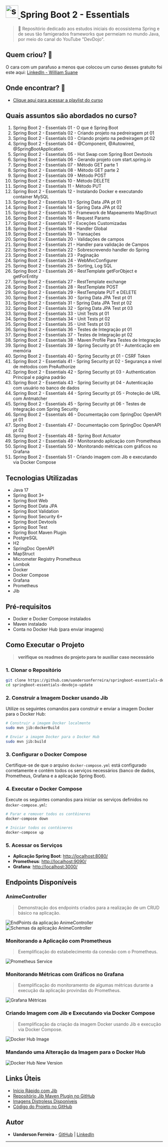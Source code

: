 # <a href="https://spring.io/" target="_blank" rel="noreferrer"> <img src="https://www.vectorlogo.zone/logos/springio/springio-icon.svg" alt="spring" width="40" height="40"/> </a> Spring Boot 2 - Essentials

> 🌱 Repositório dedicado aos estudos iniciais do ecossistema Spring e de seus tão
> famigerados frameworks que permeiam no mundo Java, por meio do canal do YouTube
> "DevDojo".

## Quem criou? 🧑
O cara com um parafuso a menos que colocou um curso desses gratuito foi este
aqui: [LinkedIn - William Suane](https://www.linkedin.com/in/williamsuane/)
<br/>

## Onde encontrar? 🔭

- [Clique aqui para acessar a playlist do curso](https://www.youtube.com/playlist?list=PL62G310vn6nFBIxp6ZwGnm8xMcGE3VA5H)
  <br/>

## Quais assuntos são abordados no curso?

1. Spring Boot 2 - Essentials 01 - O que é Spring Boot
1. Spring Boot 2 - Essentials 02 - Criando projeto na pedreiragem pt 01
1. Spring Boot 2 - Essentials 03 - Criando projeto na pedreiragem pt 02
1. Spring Boot 2 - Essentials 04 - @Component, @Autowired, @SpringBootApplication
1. Spring Boot 2 - Essentials 05 - Hot Swap com Spring Boot Devtools
1. Spring Boot 2 - Essentials 06 - Gerando projeto com start.spring.io
1. Spring Boot 2 - Essentials 07 - Método GET parte 1
1. Spring Boot 2 - Essentials 08 - Método GET parte 2
1. Spring Boot 2 - Essentials 09 - Método POST
1. Spring Boot 2 - Essentials 10 - Método DELETE
1. Spring Boot 2 - Essentials 11 - Método PUT
1. Spring Boot 2 - Essentials 12 - Instalando Docker e executando container MySQL
1. Spring Boot 2 - Essentials 13 - Spring Data JPA pt 01
1. Spring Boot 2 - Essentials 14 - Spring Data JPA pt 02
1. Spring Boot 2 - Essentials 15 - Framework de Mapeamento MapStruct
1. Spring Boot 2 - Essentials 16 - Request Params
1. Spring Boot 2 - Essentials 17 - Exceções Customizadas
1. Spring Boot 2 - Essentials 18 - Handler Global
1. Spring Boot 2 - Essentials 19 - Transações
1. Spring Boot 2 - Essentials 20 - Validações de campos
1. Spring Boot 2 - Essentials 21 - Handler para validação de Campos
1. Spring Boot 2 - Essentials 22 - Sobrescrevendo handler do Spring
1. Spring Boot 2 - Essentials 23 - Paginação
1. Spring Boot 2 - Essentials 24 - WebMvcConfigurer
1. Spring Boot 2 - Essentials 25 - Sorting, Log SQL
1. Spring Boot 2 - Essentials 26 - RestTemplate getForObject e getForEntity
1. Spring Boot 2 - Essentials 27 - RestTemplate exchange
1. Spring Boot 2 - Essentials 28 - RestTemplate POST
1. Spring Boot 2 - Essentials 29 - RestTemplate PUT e DELETE
1. Spring Boot 2 - Essentials 30 - Spring Data JPA Test pt 01
1. Spring Boot 2 - Essentials 31 - Spring Data JPA Test pt 02
1. Spring Boot 2 - Essentials 32 - Spring Data JPA Test pt 03
1. Spring Boot 2 - Essentials 33 - Unit Tests pt 01
1. Spring Boot 2 - Essentials 34 - Unit Tests pt 02
1. Spring Boot 2 - Essentials 35 - Unit Tests pt 03
1. Spring Boot 2 - Essentials 36 - Testes de Integração pt 01
1. Spring Boot 2 - Essentials 37 - Testes de Integração pt 02
1. Spring Boot 2 - Essentials 38 - Maven Profile Para Testes de Integração
1. Spring Boot 2 - Essentials 39 - Spring Security pt 01 - Autenticação em memória
1. Spring Boot 2 - Essentials 40 - Spring Security pt 01 - CSRF Token
1. Spring Boot 2 - Essentials 41 - Spring Security pt 02 - Segurança a nível de métodos com PreAuthorize
1. Spring Boot 2 - Essentials 42 - Spring Security pt 03 - Authentication Principal e página padrão
1. Spring Boot 2 - Essentials 43 - Spring Security pt 04 - Autenticação com usuário no banco de dados
1. Spring Boot 2 - Essentials 44 - Spring Security pt 05 - Proteção de URL com Antmatcher
1. Spring Boot 2 - Essentials 45 - Spring Security pt 06 - Testes de Integração com Spring Security
1. Spring Boot 2 - Essentials 46 - Documentação com SpringDoc OpenAPI pt 01
1. Spring Boot 2 - Essentials 47 - Documentação com SpringDoc OpenAPI pt 02
1. Spring Boot 2 - Essentials 48 - Spring Boot Actuator
1. Spring Boot 2 - Essentials 49 - Monitorando aplicação com Prometheus
1. Spring Boot 2 - Essentials 50 - Monitorando métricas com gráficos no Grafana
1. Spring Boot 2 - Essentials 51 - Criando imagem com Jib e executando via Docker Compose


## Tecnologias Utilizadas

- Java 17
- Spring Boot 3+
- Spring Boot Web
- Spring Boot Data JPA
- Spring Boot Validation
- Spring Boot Security 6+
- Spring Boot Devtools
- Spring Boot Test
- Spring Boot Maven Plugin
- PostgreSQL
- H2
- SpringDoc OpenAPI
- MapStruct
- Micrometer Registry Prometheus
- Lombok
- Docker
- Docker Compose
- Grafana
- Prometheus
- Jib

## Pré-requisitos

- Docker e Docker Compose instalados
- Maven instalado
- Conta no Docker Hub (para enviar imagens)

## Como Executar o Projeto
> **verifique os readmes do projeto para te auxiliar caso necessário**
> 
### 1. Clonar o Repositório

```sh
git clone https://github.com/uandersonferreira/springboot-essentials-devdojo-update.git
cd springboot-essentials-devdojo-update
```

### 2. Construir a Imagem Docker usando Jib

Utilize os seguintes comandos para construir e enviar a imagem Docker para o Docker Hub:

```sh
# Construir a imagem Docker localmente
sudo mvn jib:dockerBuild

# Enviar a imagem Docker para o Docker Hub
sudo mvn jib:build
```

### 3. Configurar o Docker Compose

Certifique-se de que o arquivo `docker-compose.yml` está configurado corretamente e contém todos os serviços necessários (banco de dados, Prometheus, Grafana e a aplicação Spring Boot).

### 4. Executar o Docker Compose

Execute os seguintes comandos para iniciar os serviços definidos no `docker-compose.yml`:

```sh
# Parar e remover todos os contêineres
docker-compose down

# Iniciar todos os contêineres
docker-compose up
```

### 5. Acessar os Serviços

- **Aplicação Spring Boot**: [http://localhost:8080/](http://localhost:8080/)
- **Prometheus**: [http://localhost:9090/](http://localhost:9090/)
- **Grafana**: [http://localhost:3000/](http://localhost:3000/)

## Endpoints Disponíveis

### AnimeController

> Demonstração dos endpoints criados para a realização de um CRUD
básico na aplicação.

![EndPoints da aplicação AnimeController](readmes/img/swagger-endpoints.png)
![Schemas da aplicação AnimeController](readmes/img/swagger-schemas.png)

### Monitorando a Aplicação com Prometheus

> Exemplificação do estabelecimento da conexão com o Prometheus.

![Prometheus Service](readmes/img/prometheus-service.png)

### Monitorando Métricas com Gráficos no Grafana

> Exemplificação do monitoramento de algumas métricas durante a execução
> da aplicação provindas do Prometheus.

![Grafana Métricas](readmes/img/grafana-metricas.png)

### Criando Imagem com Jib e Executando via Docker Compose

> Exemplificação da criação da imagem Docker usando Jib e execução via Docker Compose.

![Docker Hub Image](readmes/img/docker-hub-image.png)

### Mandando uma Alteração da Imagem para o Docker Hub

![Docker Hub New Version](readmes/img/docker-hub-new-version.png)

## Links Úteis

- [Início Rápido com Jib](https://cloud.google.com/java/getting-started/jib?hl=pt-br)
- [Repositório Jib Maven Plugin no GitHub](https://github.com/GoogleContainerTools/jib/tree/master/jib-maven-plugin)
- [Imagens Distroless Disponíveis](https://console.cloud.google.com/gcr/images/distroless/GLOBAL)
- [Código do Projeto no GitHub](https://github.com/uandersonferreira/springboot-essentials-devdojo-update)

## Autor

- **Uanderson Ferreira** - [GitHub](https://github.com/uandersonferreira) | [LinkedIn](https://www.linkedin.com/in/uandersonferreira/)

---

